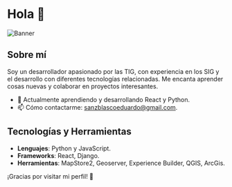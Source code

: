 # Hola 👋

![Banner]([URL_DE_TU_BANNER](https://th.bing.com/th/id/OIG1.haxgWQcgUSzFx0qZpdBi?pid=ImgGn)) <!-- Reemplaza con la URL de tu banner -->

## Sobre mí

Soy un desarrollador apasionado por las TIG, con experiencia en los SIG y el desarrollo con diferentes tecnologías relacionadas. Me encanta aprender cosas nuevas y colaborar en proyectos interesantes.

- 🌱 Actualmente aprendiendo y desarrollando React y Python.
- 📫 Cómo contactarme: sanzblascoeduardo@gmail.com.

## Tecnologías y Herramientas

- **Lenguajes**: Python y JavaScript.
- **Frameworks**: React, Django.
- **Herramientas**: MapStore2, Geoserver, Experience Builder, QGIS, ArcGis.

¡Gracias por visitar mi perfil! 🚀

<!--
**esanzblasco/esanzblasco** is a ✨ _special_ ✨ repository because its `README.md` (this file) appears on your GitHub profile.

Here are some ideas to get you started:

- 🔭 I’m currently working on ...
- 🌱 I’m currently learning ...
- 👯 I’m looking to collaborate on ...
- 🤔 I’m looking for help with ...
- 💬 Ask me about ...
- 📫 How to reach me: ...
- 😄 Pronouns: ...
- ⚡ Fun fact: ...

## Mis Proyectos

Aquí hay algunos proyectos en los que he trabajado:

- [Nombre del Proyecto 1](URL_DEL_PROYECTO_1) - Breve descripción del proyecto.
- [Nombre del Proyecto 2](URL_DEL_PROYECTO_2) - Breve descripción del proyecto.
- [Nombre del Proyecto 3](URL_DEL_PROYECTO_3) - Breve descripción del proyecto.

## Conectemos

- [LinkedIn](URL_DE_TU_LINKEDIN)
- [Twitter](URL_DE_TU_TWITTER)
- [Website/Blog](URL_DE_TU_WEBSITE)
-->
